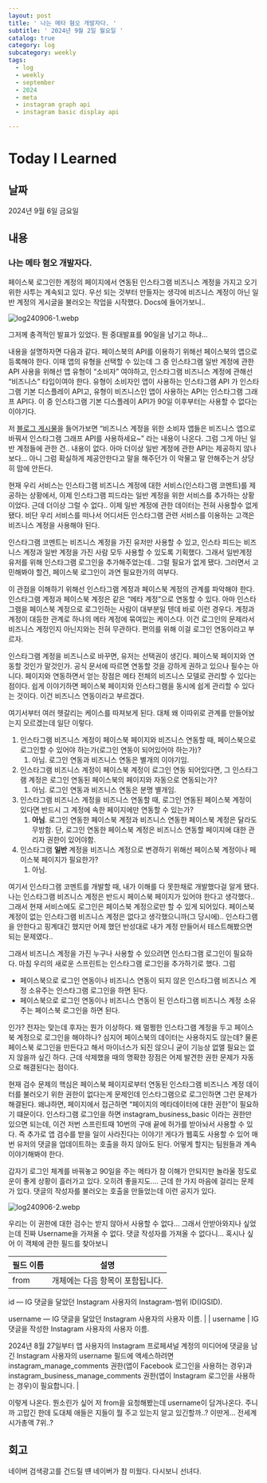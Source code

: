 ```yaml
---
layout: post
title: ' 나는 메타 혐오 개발자다. '
subtitle: ' 2024년 9월 2일 월요일 '
catalog: true
category: log
subcategory: weekly
tags:
  - log
  - weekly
  - september
  - 2024
  - meta
  - instagram graph api
  - instagram basic display api

---
```


# Today I Learned

## 날짜

2024년 9월 6일 금요일

## 내용

### 나는 메타 혐오 개발자다.

페이스북 로그인한 계정의 페이지에서 연동된 인스타그램 비즈니스 계정을 가지고 오기 위한 사투는 계속되고 있다. 우선 되는 것부터 만들자는 생각에 비즈니스 계정이 아닌 일반 계정의 게시글을 불러오는 작업을 시작했다. Docs에 들어가보니..

![log240906-1.webp](https://cdn.jsdelivr.net/gh/junsoopooh/importunate-dev.github.io/img/log/log240906/log240906-1.webp)

그저께 충격적인 발표가 있었다. 뭔 중대발표를 90일을 남기고 하냐…

 내용을 설명하자면 다음과 같다. 페이스북의 API를 이용하기 위해선 페이스북의 앱으로 등록해야 한다. 이때 앱의 유형을 선택할 수 있는데 그 중 인스타그램 일반 계정에 관한 API 사용을 위해선 앱 유형이 “소비자” 여야하고, 인스타그램 비즈니스 계정에 관해선 “비즈니스” 타입이여야 한다. 유형이 소비자인 앱이 사용하는 인스타그램 API 가 인스타그램 기본 디스플레이 API고, 유형이 비즈니스인 앱이 사용하는 API는 인스타그램 그래프 API다. 이 중 인스타그램 기본 디스플레이 API가 90일 이후부터는 사용할 수 없다는 이야기다.

 저 [블로그 게시물](https://developers.facebook.com/blog/post/2024/09/04/update-on-instagram-basic-display-api/)을 들어가보면 “비즈니스 계정을 위한 소비자 앱들은 비즈니스 앱으로 바꿔서 인스타그램 그래프 API를 사용하세요~” 라는 내용이 나온다. 그럼 그게 아닌 일반 계정들에 관한 건.. 내용이 없다. 아마 더이상 일반 계정에 관한 API는 제공하지 않나보다… 아니 그럼 확실하게 제공안한다고 말을 해주던가 이 악물고 말 안해주는거 상당히 맘에 안든다.

 현재 우리 서비스는 인스타그램 비즈니스 계정에 대한 서비스(인스타그램 코멘트)를 제공하는 상황에서, 이제 인스타그램 피드라는 일반 계정을 위한 서비스를 추가하는 상황이었다. 근데 더이상 그럴 수 없다.. 이제 일반 계정에 관한 데이터는 전혀 사용할수 없게 됐다. 비단 우리 서비스를 떠나서 어디서든 인스타그램 관련 서비스를 이용하는 고객은 비즈니스 계정을 사용해야 된다. 

 인스타그램 코멘트는 비즈니스 계정을 가진 유저만 사용할 수 있고, 인스타 피드는 비즈니스 계정과 일반 계정을 가진 사람 모두 사용할 수 있도록 기획했다. 그래서 일반계정 유저를 위해 인스타그램 로그인을 추가해주었는데.. 그럴 필요가 없게 됐다. 그러면서 고민해봐야 할건, 페이스북 로그인이 과연 필요한가의 여부다.

 이 관점을 이해하기 위해선 인스타그램 계정과 페이스북 계정의 관계를 파악해야 한다. 인스타그램 계정과 페이스북 계정은 같은 “메타 계정”으로 연동할 수 있다. 아마 인스타그램을 페이스북 계정으로 로그인하는 사람이 대부분일 텐데 바로 이런 경우다. 계정과 계정이 대등한 관계로 하나의 메타 계정에 묶여있는 케이스다. 이건 로그인의 문제라서 비즈니스 계정인지 아닌지와는 전혀 무관하다. 편의를 위해 이걸 로그인 연동이라고 부르자.

 인스타그램 계정을 비즈니스로 바꾸면, 유저는 선택권이 생긴다. 페이스북 페이지와 연동할 것인가 말것인가. 공식 문서에 따르면 연동할 것을 강하게 권하고 있으나 필수는 아니다. 페이지와 연동하면서 얻는 장점은 메타 전체의 비즈니스 모델로 관리할 수 있다는 점이다. 쉽게 이야기하면 페이스북 페이지와 인스타그램을 동시에 쉽게 관리할 수 있다는 것이다. 이건 비즈니스 연동이라고 부르겠다.

 여기서부터 여러 헷갈리는 케이스를 따져보게 된다. 대체 왜 이따위로 관계를 만들어놨는지 모르겠는데 일단 이렇다.

1. 인스타그램 비즈니스 계정이 페이스북 페이지와 비즈니스 연동할 때, 페이스북으로 로그인할 수 있어야 하는가(로그인 연동이 되어있어야 하는가)?
    1. 아님. 로그인 연동과 비즈니스 연동은 별개의 이야기임.
2. 인스타그램 비즈니스 계정이 페이스북 계정이 로그인 연동 되어있다면, 그 인스타그램 계정은 로그인 연동된 페이스북의 페이지와 자동으로 연동되는가?
    1. 아님. 로그인 연동과 비즈니스 연동은 분명 별개임.
3. 인스타그램 비즈니스 계정을 비즈니스 연동할 때, 로그인 연동된 페이스북 계정이 있다면 반드시 그 계정에 속한 페이지에만 연동할 수 있는가?
    1. **아님**. 로그인 연동한 페이스북 계정과 비즈니스 연동한 페이스북 계정은 달라도 무방함. 단, 로그인 연동한 페이스북 계정은 비즈니스 연동할 페이지에 대한 관리자 권한이 있어야함.
4. 인스타그램 **일반** 계정을 비즈니스 계정으로 변경하기 위해선 페이스북 계정이나 페이스북 페이지가 필요한가?
    1. 아님. 
    

 여기서 인스타그램 코멘트를 개발할 때, 내가 이해를 다 못한채로 개발했다걸 알게 됐다. 나는 인스타그램 비즈니스 계정은 반드시 페이스북 페이지가 있어야 한다고 생각했다.. 그래서 현재 서비스에도 로그인은 페이스북 계정으로만 할 수 있게 되어있다. 페이스북 계정이 없는 인스타그램 비즈니스 계정은 없다고 생각했으니까(그 당시에).. 인스타그램을 안한다고 핑계대긴 했지만 어제 했던 반성대로 내가 계정 만들어서 테스트해봤으면 되는 문제였다.. 

 그래서 비즈니스 계정을 가진 누구나 사용할 수 있으려면 인스타그램 로그인이 필요하다. 마침 우리의 새로운 스프린트는 인스타그램 로그인을 추가하기로 했다. 그럼

- 페이스북으로 로그인 연동이나 비즈니스 연동이 되지 않은 인스타그램 비즈니스 계정 소유주는 인스타그램 로그인을 하면 된다.
- 페이스북으로 로그인 연동이나 비즈니스 연동이 된 인스타그램 비즈니스 계정 소유주는 페이스북 로그인을 하면 된다.

인가? 전자는 맞는데 후자는 뭔가 이상하다. 왜 멀쩡한 인스타그램 계정을 두고 페이스북 계정으로 로그인을 해야하나? 심지어 페이스북의 데이터는 사용하지도 않는데? 물론 페이스북 로그인을 만든다고 해서 마이너스가 되진 않으니 굳이 기능상 없앨 필요는 없지 않을까 싶긴 하다. 근데 삭제했을 때의 명확한 장점은 어제 발견한 권한 문제가 자동으로 해결된다는 점이다. 

 현재 검수 문제의 핵심은 페이스북 페이지로부터 연동된 인스타그램 비즈니스 계정 데이터를 불러오기 위한 권한이 없다는게 문제인데 인스타그램으로 로그인하면 그런 문제가 해결된다. 왜냐하면, 페이지에서 접근하면 “페이지의 메타데이터에 대한 권한”이 필요하기 떄문이다. 인스타그램 로그인을 하면 instagram_business_basic 이라는 권한만 있으면 되는데, 이건 저번 스프린트때 10번의 구애 끝에 허가를 받아놔서 사용할 수 있다. 즉 추가로 앱 검수를 받을 일이 사라진다는 이야기! 게다가 웹훅도 사용할 수 있어 매번 유저의 댓글을 업데이트하는 호출을 하지 않아도 된다. 어떻게 할지는 팀원들과 계속 이야기해봐야 한다.

 갑자기 로그인 체계를 바꿔놓고 90일을 주는 메타가 참 이해가 안되지만 놀라울 정도로 운이 좋게 상황이 흘러가고 있다. 오히려 좋을지도…. 근데 한 가지 마음에 걸리는 문제가 있다. 댓글의 작성자를 불러오는 호출을 만들었는데 이런 공지가 있다.

![log240906-2.webp](https://cdn.jsdelivr.net/gh/junsoopooh/importunate-dev.github.io/img/log/log240906/log240906-2.webp)

우리는 이 권한에 대한 검수는 받지 않아서 사용할 수 없다… 그래서 안받아와지나 싶었는데 진짜 Username을 가져올 수 없다. 댓글 작성자를 가져올 수 없다니… 혹시나 싶어 이 객체에 관한 필드를 찾아보니

| 필드 이름 | 설명 |
| --- | --- |
| from | 개체에는 다음 항목이 포함됩니다.

id — IG 댓글을 달았던 Instagram 사용자의 Instagram-범위 ID(IGSID).

username — IG 댓글을 달았던 Instagram 사용자의 사용자 이름. |
| username | IG 댓글을 작성한 Instagram 사용자의 사용자 이름.

2024년 8월 27일부터 앱 사용자의 Instagram 프로페셔널 계정의 미디어에 댓글을 남긴 Instagram 사용자의 username 필드에 액세스하려면 instagram_manage_comments 권한(앱이 Facebook 로그인을 사용하는 경우)과 instagram_business_manage_comments 권한(앱이 Instagram 로그인을 사용하는 경우)이 필요합니다. |

이렇게 나온다. 뭔소린가 싶어 저 from을 요청해봤는데  username이 담겨나온다. 주니까 고맙긴 한데 도대체 애들은 지들이 뭘 주고 있는지 알고 있긴할까..? 이딴게… 전세계 시가총액 7위..?

## 회고

네이버 검색광고를 건드릴 떈 네이버가 참 미웠다. 다시보니 선녀다.